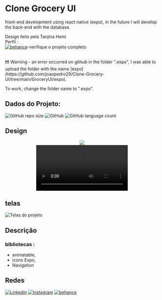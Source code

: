 # Clone Grocery UI
front-end development using react native (expo), in the future I will develop the back-end with the database.

Design feito pela Tanjina Hemi<br>
Perfil :<br>
[![behance](https://img.shields.io/badge/-behance-2980b9?style=flat-square&logo=behance&logoColor=white&link=https://www.behance.net/Hemi011)](https://www.behance.net/Hemi011)-verifique o projeto completo 

<br>
❗️❗️❗️ Warning - an error occurred on github in the folder ".expo", I was able to upload the folder with the name [expo](https://github.com/joaopedro29/Clone-Grocery-UI/tree/main/GroceryUI/expo).<br>

To work, change the folder name to ".expo".

## Dados do Projeto:

![GitHub repo size](https://img.shields.io/github/repo-size/joaopedro29/Clone-Grocery-UI?label=Size)
![GitHub](https://img.shields.io/github/license/joaopedro29/Clone-Grocery-UI)
![GitHub language count](https://img.shields.io/github/languages/count/joaopedro29/Clone-Grocery-UI)

##  Design


<div align="center">
<img src="https://github.com/joaopedro29/Clone-Grocery-UI/blob/main/Image/ZooDesign.gif" ><br>
<video src="https://github.com/joaopedro29/Clone-Grocery-UI/blob/main/Image/VideoIlustration.mp4"></video>
</div>


##  telas

![Telas do projeto](https://github.com/joaopedro29/Clone-Grocery-UI/blob/main/Image/imagePages.png)


## Descrição

### bibliotecas :
* animatable,
* icons Expo,
* Navigation

## Redes

 [![Linkedin](https://img.shields.io/badge/-LinkedIn-blue?style=flat-square&logo=Linkedin&logoColor=white&link=https://www.linkedin.com/in/joão-pedro-pereira-de-souza-91a0b51b6)](https://www.linkedin.com/in/joão-pedro-pereira-de-souza-91a0b51b6) [![Instagram](https://img.shields.io/badge/-Instagram-9b59b6?style=flat-square&logo=Instagram&logoColor=white&link=https://www.instagram.com/jppereirass/)](https://www.instagram.com/jppereirass/) [![behance](https://img.shields.io/badge/-behance-2980b9?style=flat-square&logo=behance&logoColor=white&link=https://www.behance.net/joopedrosouza3)](https://www.behance.net/joopedrosouza3)

